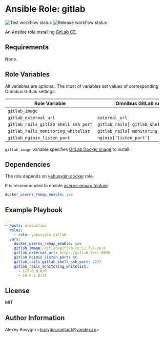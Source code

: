 Ansible Role: gitlab
====================

![Test workflow status](https://github.com/yabusygin/ansible-role-gitlab/workflows/test/badge.svg)
![Release workflow status](https://github.com/yabusygin/ansible-role-docker/workflows/release/badge.svg)

An Ansible role installing [GitLab CE][GitLab].

[GitLab]: https://docs.gitlab.com/ce/README.html

Requirements
------------

None.

Role Variables
--------------

All variables are optional. The most of variables set values of corresponding
Omnibus GitLab settings:

| Role Variable                        | Omnibus GitLab setting                  | Default Value               |
| ------------------------------------ | --------------------------------------- | --------------------------- |
| `gitlab_image`                       |                                         | `gitlab/gitlab-ce`          |
| `gitlab_external_url`                | `external_url`                          | `http://gitlab.example.com` |
| `gitlab_rails_gitlab_shell_ssh_port` | `gitlab_rails['gitlab_shell_ssh_port']` |                             |
| `gitlab_rails_monitoring_whitelist`  | `gitlab_rails['monitoring_whitelist']`  |                             |
| `gitlab_nginix_listen_port`          | `nginix['listen_port']`                 |                             |

`gitlab_image` variable specifies [GitLab Docker image][gitlab/gitlab-ce]
to install.

[gitlab/gitlab-ce]: https://hub.docker.com/r/gitlab/gitlab-ce

Dependencies
------------

The role depends on [yabusygin.docker][Docker Role] role.

It is recommended to enable [userns-remap feature][User Namespace]:

```yaml
docker_userns_remap_enable: yes
```

[Docker Role]: https://galaxy.ansible.com/yabusygin/docker
[User Namespace]: https://docs.docker.com/engine/security/userns-remap/

Example Playbook
----------------

```yaml
---
- hosts: production
  roles:
    - role: yabusygin.gitlab
  vars:
    docker_userns_remap_enable: yes
    gitlab_image: gitlab/gitlab-ce:12.7.6-ce.0
    gitlab_external_url: http://gitlab.test:8000
    gitlab_nginix_listen_port: 80
    gitlab_rails_gitlab_shell_ssh_port: 2222
    gitlab_rails_monitoring_whitelist:
      - 127.0.0.0/8
      - 10.0.1.0/24
```

License
-------

MIT

Author Information
------------------

Alexey Busygin \<busygin.contact@yandex.ru\>
